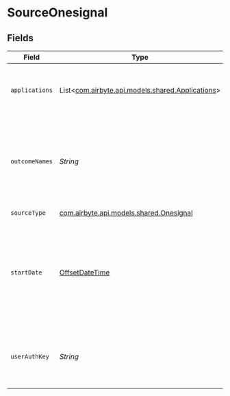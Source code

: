 # SourceOnesignal


## Fields

| Field                                                                                                                                                                                          | Type                                                                                                                                                                                           | Required                                                                                                                                                                                       | Description                                                                                                                                                                                    | Example                                                                                                                                                                                        |
| ---------------------------------------------------------------------------------------------------------------------------------------------------------------------------------------------- | ---------------------------------------------------------------------------------------------------------------------------------------------------------------------------------------------- | ---------------------------------------------------------------------------------------------------------------------------------------------------------------------------------------------- | ---------------------------------------------------------------------------------------------------------------------------------------------------------------------------------------------- | ---------------------------------------------------------------------------------------------------------------------------------------------------------------------------------------------- |
| `applications`                                                                                                                                                                                 | List<[com.airbyte.api.models.shared.Applications](../../models/shared/Applications.md)>                                                                                                        | :heavy_check_mark:                                                                                                                                                                             | Applications keys, see the <a href="https://documentation.onesignal.com/docs/accounts-and-keys">docs</a> for more information on how to obtain this data                                       |                                                                                                                                                                                                |
| `outcomeNames`                                                                                                                                                                                 | *String*                                                                                                                                                                                       | :heavy_check_mark:                                                                                                                                                                             | Comma-separated list of names and the value (sum/count) for the returned outcome data. See the <a href="https://documentation.onesignal.com/reference/view-outcomes">docs</a> for more details | os__session_duration.count,os__click.count,CustomOutcomeName.sum                                                                                                                               |
| `sourceType`                                                                                                                                                                                   | [com.airbyte.api.models.shared.Onesignal](../../models/shared/Onesignal.md)                                                                                                                    | :heavy_check_mark:                                                                                                                                                                             | N/A                                                                                                                                                                                            |                                                                                                                                                                                                |
| `startDate`                                                                                                                                                                                    | [OffsetDateTime](https://docs.oracle.com/javase/8/docs/api/java/time/OffsetDateTime.html)                                                                                                      | :heavy_check_mark:                                                                                                                                                                             | The date from which you'd like to replicate data for OneSignal API, in the format YYYY-MM-DDT00:00:00Z. All data generated after this date will be replicated.                                 | 2020-11-16T00:00:00Z                                                                                                                                                                           |
| `userAuthKey`                                                                                                                                                                                  | *String*                                                                                                                                                                                       | :heavy_check_mark:                                                                                                                                                                             | OneSignal User Auth Key, see the <a href="https://documentation.onesignal.com/docs/accounts-and-keys#user-auth-key">docs</a> for more information on how to obtain this key.                   |                                                                                                                                                                                                |